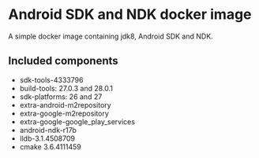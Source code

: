 # Android SDK and NDK docker image

A simple docker image containing jdk8, Android SDK and NDK.

## Included components

* sdk-tools-4333796
* build-tools: 27.0.3 and 28.0.1
* sdk-platforms: 26 and 27
* extra-android-m2repository
* extra-google-m2repository
* extra-google-google_play_services
* android-ndk-r17b
* lldb-3.1.4508709
* cmake 3.6.4111459
